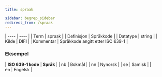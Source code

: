 ```yaml
---
title: spraak

sidebar: begrep_sidebar
redirect_from: /spraak
---
```


| ---- | ---- |
| Term | spraak |
| Definisjon | Språkkode |
| Datatype | string |
| Kilde | DIFI |
| Kommentar | Språkkode angitt etter ISO 639-1 | 

### Eksempel

| **ISO 639-1 kode** | **Språk** |
| nb | Bokmål |
| nn | Nynorsk |
| se | Samisk |
| en | Engelsk |
